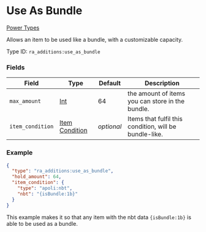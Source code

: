 # Use As Bundle
[Power Types](../power_types_types.md)

Allows an item to be used like a bundle, with a customizable capacity.

Type ID: `ra_additions:use_as_bundle`
### Fields
Field | Type | Default | Description
------|------|---------|-------------
`max_amount` | [Int](../data_types/int.md) | 64 | the amount of items you can store in the bundle.
`item_condition` | [Item Condition](../item_condition_types.md) | _optional_ | Items that fulfil this condition, will be bundle-like.

### Example
```json
{
  "type": "ra_additions:use_as_bundle",
  "hold_amount": 64,
  "item_condition": {
    "type": "apoli:nbt",
    "nbt": "{isBundle:1b}"
  }
}
```
This example makes it so that any item with the nbt data `{isBundle:1b}` is able to be used as a bundle.